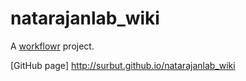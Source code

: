 # natarajanlab_wiki

A [workflowr][] project.

[workflowr]: https://github.com/jdblischak/workflowr

[GitHub page] http://surbut.github.io/natarajanlab_wiki
